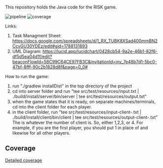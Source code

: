 This repository holds the Java code for the RISK game.

![pipeline](https://gitlab.oit.duke.edu/yl852/multi-project-gradle-651-team/badges/master/pipeline.svg)
![coverage](https://gitlab.oit.duke.edu/yl852/multi-project-gradle-651-team/badges/master/coverage.svg?job=test)


Links:
1. Task Managment Sheet: https://docs.google.com/spreadsheets/d/1_RX_TUBK8XSad400mmBN2CcvGU30YDEz/edit#gid=1788131893
2. UML Diagram: https://lucid.app/lucidchart/0428cb54-9a2e-46b1-82f6-df5d5ea04d1f/edit?beaconFlowId=58C99C64CE97FB3C&invitationId=inv_7e48b7d1-5bc0-47bf-8fff-90c2b1828d8f&page=0_0#

How to run the game:
1. run "./gradlew installDist" in the top directory of the project
2. cd into server folder and run "tee src/test/resources/input.txt | ./build/install/server/bin/server | tee src/test/resources/output.txt"
3. when the game states that it is ready, on separate machines/terminals, cd into the client folder for each player.
4. in the client folder, run "tee src/test/resources/input-client-<number>.txt | ./build/install/client/bin/client | tee src/test/resources/output-client-<number>.txt"
The <number> is whatever the number of client is. So, either 1,2,3, or 4. For example, if you are the first player, you should put 1 in place of <number> and likewise for all other players. 


## Coverage
[Detailed coverage](https://yl852.pages.oit.duke.edu/multi-project-gradle-651-team/dashboard.html)
